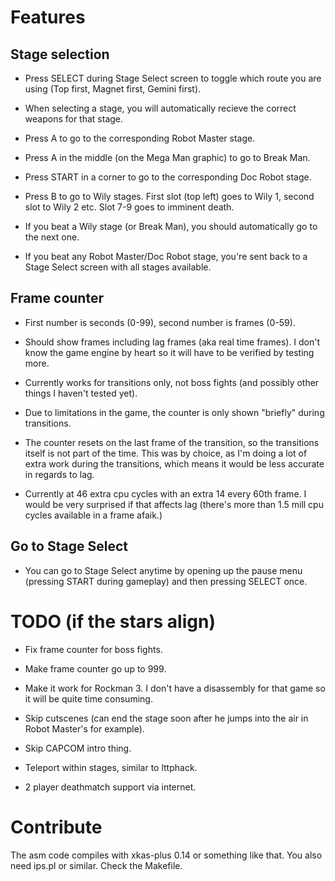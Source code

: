 # Features

## Stage selection

- Press SELECT during Stage Select screen to toggle which route you are using (Top first, Magnet first, Gemini first).

- When selecting a stage, you will automatically recieve the correct weapons for that stage.

- Press A to go to the corresponding Robot Master stage.

- Press A in the middle (on the Mega Man graphic) to go to Break Man.

- Press START in a corner to go to the corresponding Doc Robot stage.

- Press B to go to Wily stages. First slot (top left) goes to Wily 1, second slot to Wily 2 etc. Slot 7-9 goes to imminent death.

- If you beat a Wily stage (or Break Man), you should automatically go to the next one.

- If you beat any Robot Master/Doc Robot stage, you're sent back to a Stage Select screen with all stages available.

## Frame counter

- First number is seconds (0-99), second number is frames (0-59).

- Should show frames including lag frames (aka real time frames). I don't know the game engine by heart so it will have to be verified by testing more.

- Currently works for transitions only, not boss fights (and possibly other things I haven't tested yet).

- Due to limitations in the game, the counter is only shown "briefly" during transitions.

- The counter resets on the last frame of the transition, so the transitions itself is not part of the time. This was by choice, as I'm doing a lot of extra work during the transitions, which means it would be less accurate in regards to lag.

- Currently at 46 extra cpu cycles with an extra 14 every 60th frame. I would be very surprised if that affects lag (there's more than 1.5 mill cpu cycles available in a frame afaik.)

## Go to Stage Select

- You can go to Stage Select anytime by opening up the pause menu (pressing START during gameplay) and then pressing SELECT once.

# TODO (if the stars align)

- Fix frame counter for boss fights.

- Make frame counter go up to 999.

- Make it work for Rockman 3. I don't have a disassembly for that game so it will be quite time consuming.

- Skip cutscenes (can end the stage soon after he jumps into the air in Robot Master's for example).

- Skip CAPCOM intro thing.

- Teleport within stages, similar to lttphack.

- 2 player deathmatch support via internet.

# Contribute

The asm code compiles with xkas-plus 0.14 or something like that. You also need ips.pl or similar. Check the Makefile.
